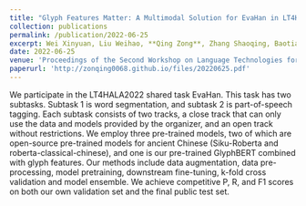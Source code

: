 ```yaml
---
title: "Glyph Features Matter: A Multimodal Solution for EvaHan in LT4HALA2022"
collection: publications
permalink: /publication/2022-06-25
excerpt: Wei Xinyuan, Liu Weihao, **Qing Zong**, Zhang Shaoqing, Baotian Hu
date: 2022-06-25
venue: 'Proceedings of the Second Workshop on Language Technologies for Historical and Ancient Languages'
paperurl: 'http://zonqing0068.github.io/files/20220625.pdf'
---
```


We participate in the LT4HALA2022 shared task EvaHan. This task has two subtasks. Subtask 1 is word segmentation, and subtask 2 is part-of-speech tagging. Each subtask consists of two tracks, a close track that can only use the data and models provided by the organizer, and an open track without restrictions. We employ three pre-trained models, two of which are open-source pre-trained models for ancient Chinese (Siku-Roberta and roberta-classical-chinese), and one is our pre-trained GlyphBERT combined with glyph features. Our methods include data augmentation, data pre-processing, model pretraining, downstream fine-tuning, k-fold cross validation and model ensemble. We achieve competitive P, R, and F1 scores on both our own validation set and the final public test set.
